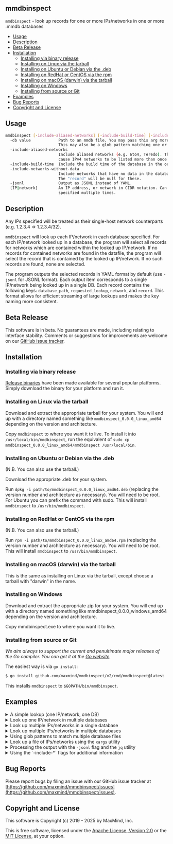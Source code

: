 ## mmdbinspect

`mmdbinspect` - look up records for one or more IPs/networks in one or more .mmdb databases

<!-- vim-markdown-toc GFM -->

* [Usage](#usage)
* [Description](#description)
* [Beta Release](#beta-release)
* [Installation](#installation)
    * [Installing via binary release](#installing-via-binary-release)
    * [Installing on Linux via the tarball](#installing-on-linux-via-the-tarball)
    * [Installing on Ubuntu or Debian via the .deb](#installing-on-ubuntu-or-debian-via-the-deb)
    * [Installing on RedHat or CentOS via the rpm](#installing-on-redhat-or-centos-via-the-rpm)
    * [Installing on macOS (darwin) via the tarball](#installing-on-macos-darwin-via-the-tarball)
    * [Installing on Windows](#installing-on-windows)
    * [Installing from source or Git](#installing-from-source-or-git)
* [Examples](#examples)
* [Bug Reports](#bug-reports)
* [Copyright and License](#copyright-and-license)

<!-- vim-markdown-toc -->

## Usage

```bash
mmdbinspect [-include-aliased-networks] [-include-build-time] [-include-networks-without-data] [-jsonl] -db path/to/db [IP|network] [IP|network]...
  -db value            Path to an mmdb file. You may pass this arg more than once.
                       This may also be a glob pattern matching one or more MMDB files.
  -include-aliased-networks
                       Include aliased networks (e.g. 6to4, Teredo). This option may
                       cause IPv4 networks to be listed more than once via aliases.
  -include-build-time  Include the build time of the database in the output.
  -include-networks-without-data
                       Include networks that have no data in the database.
                       The "record" will be null for these.
  -jsonl               Output as JSONL instead of YAML.
  [IP|network]         An IP address, or network in CIDR notation. Can be
                       specified multiple times.
```

## Description

Any IPs specified will be treated as their single-host network counterparts (e.g. 1.2.3.4 => 1.2.3.4/32).

`mmdbinspect` will look up each IP/network in each database specified. For each IP/network looked up in a database, the program will select all records for networks which are contained within the looked up IP/network. If no records for contained networks are found in the datafile, the program will select the record that is contained by the looked up IP/network. If no such records are found, none are selected.

The program outputs the selected records in YAML format by default (use `-jsonl` for JSONL format). Each output item corresponds to a single IP/network being looked up in a single DB. Each record contains the following keys: `database_path`, `requested_lookup`, `network`, and `record`. This format allows for efficient streaming of large lookups and makes the key naming more consistent.

## Beta Release

This software is in beta. No guarantees are made, including relating to interface stability. Comments or suggestions for improvements are welcome on our [GitHub issue tracker](https://github.com/maxmind/mmdbinspect/issues).

## Installation

### Installing via binary release

[Release binaries](https://github.com/maxmind/mmdbinspect/releases) have
been made available for several popular platforms. Simply download the
binary for your platform and run it.

### Installing on Linux via the tarball

Download and extract the appropriate tarball for your system. You will end up with a directory named something like `mmdbinspect_0.0.0_linux_amd64` depending on the version and architecture.

Copy `mmdbinspect` to where you want it to live. To install it into `/usr/local/bin/mmdbinspect`, run the equivalent of `sudo cp mmdbinspect_0.0.0_linux_amd64/mmdbinspect /usr/local/bin`.

### Installing on Ubuntu or Debian via the .deb

(N.B. You can also use the tarball.)

Download the appropriate .deb for your system.

Run `dpkg -i path/to/mmdbinspect_0.0.0_linux_amd64.deb` (replacing the version number and architecture as necessary). You will need to be root. For Ubuntu you can prefix the command with sudo. This will install `mmdbinspect` to `/usr/bin/mmdbinspect`.

### Installing on RedHat or CentOS via the rpm

(N.B. You can also use the tarball.)

Run `rpm -i path/to/mmdbinspect_0.0.0_linux_amd64.rpm` (replacing the version number and architecture as necessary). You will need to be root. This will install `mmdbinspect` to `/usr/bin/mmdbinspect`.

### Installing on macOS (darwin) via the tarball

This is the same as installing on Linux via the tarball, except choose a tarball with "darwin" in the name.

### Installing on Windows

Download and extract the appropriate zip for your system. You will end up with a directory named something like mmdbinspect_0.0.0_windows_amd64 depending on the version and architecture.

Copy mmdbinspect.exe to where you want it to live.

### Installing from source or Git

_We aim always to support the current and penultimate major releases of the Go compiler. You can get it at the [Go website](https://golang.org)._

The easiest way is via `go install`:

```bash
$ go install github.com/maxmind/mmdbinspect/v2/cmd/mmdbinspect@latest
```

This installs `mmdbinspect` to `$GOPATH/bin/mmdbinspect`.

## Examples

<details>
    <summary>A simple lookup (one IP/network, one DB)</summary>

```bash
$ mmdbinspect -db GeoIP2-Country.mmdb 152.216.7.110
database_path: GeoIP2-Country.mmdb
requested_lookup: 152.216.7.110
network: 152.208.0.0/12
record:
  continent:
    code: NA
    geoname_id: 6255149
    names:
      de: Nordamerika
      en: North America
      es: Norteamérica
      fr: Amérique du Nord
      ja: 北アメリカ
      pt-BR: América do Norte
      ru: Северная Америка
      zh-CN: 北美洲
  country:
    geoname_id: 6252001
    iso_code: US
    names:
      de: USA
      en: United States
      es: Estados Unidos
      fr: États Unis
      ja: アメリカ
      pt-BR: EUA
      ru: США
      zh-CN: 美国
  registered_country:
    geoname_id: 6252001
    iso_code: US
    names:
      de: USA
      en: United States
      es: Estados Unidos
      fr: États Unis
      ja: アメリカ
      pt-BR: EUA
      ru: США
      zh-CN: 美国
```
</details>

<details>
    <summary>Look up one IP/network in multiple databases</summary>

```bash
$ mmdbinspect -db GeoIP2-Country.mmdb -db GeoIP2-City.mmdb 152.216.7.110
database_path: GeoIP2-Country.mmdb
requested_lookup: 152.216.7.110
network: 152.208.0.0/12
record:
  continent:
    code: NA
    geoname_id: 6255149
    names:
      de: Nordamerika
      en: North America
      es: Norteamérica
      fr: Amérique du Nord
      ja: 北アメリカ
      pt-BR: América do Norte
      ru: Северная Америка
      zh-CN: 北美洲
  country:
    geoname_id: 6252001
    iso_code: US
    names:
      de: USA
      en: United States
      es: Estados Unidos
      fr: États Unis
      ja: アメリカ
      pt-BR: EUA
      ru: США
      zh-CN: 美国
  registered_country:
    geoname_id: 6252001
    iso_code: US
    names:
      de: USA
      en: United States
      es: Estados Unidos
      fr: États Unis
      ja: アメリカ
      pt-BR: EUA
      ru: США
      zh-CN: 美国
---
database_path: GeoIP2-City.mmdb
requested_lookup: 152.216.7.110
network: 152.216.4.0/22
record:
  continent:
    code: NA
    geoname_id: 6255149
    names:
      de: Nordamerika
      en: North America
      es: Norteamérica
      fr: Amérique du Nord
      ja: 北アメリカ
      pt-BR: América do Norte
      ru: Северная Америка
      zh-CN: 北美洲
  country:
    geoname_id: 6252001
    iso_code: US
    names:
      de: USA
      en: United States
      es: Estados Unidos
      fr: États Unis
      ja: アメリカ
      pt-BR: EUA
      ru: США
      zh-CN: 美国
  registered_country:
    geoname_id: 6252001
    iso_code: US
    names:
      de: USA
      en: United States
      es: Estados Unidos
      fr: États Unis
      ja: アメリカ
      pt-BR: EUA
      ru: США
      zh-CN: 美国
```
</details>

<details>
    <summary>Look up multiple IPs/networks in a single database</summary>

```bash
$ mmdbinspect -db GeoIP2-Connection-Type.mmdb 152.216.7.110/20 2001:0:98d8::/64
database_path: GeoIP2-Connection-Type.mmdb
requested_lookup: 152.216.7.110/20
network: 152.216.0.0/19
record:
  connection_type: Corporate
---
database_path: GeoIP2-Connection-Type.mmdb
requested_lookup: 2001:0:98d8::/64
network: 2001:0:98d8::/51
record:
  connection_type: Corporate
```
</details>

<details>
    <summary>Look up multiple IPs/networks in multiple databases</summary>

```bash
$ mmdbinspect -db GeoLite2-ASN.mmdb -db GeoIP2-Connection-Type.mmdb 152.216.7.110/20 2001:0:98d8::/64
database_path: GeoIP/GeoLite2-ASN.mmdb
requested_lookup: 152.216.7.110/20
network: 152.216.0.0/19
record:
  autonomous_system_number: 30313
  autonomous_system_organization: IRS
---
database_path: GeoIP/GeoLite2-ASN.mmdb
requested_lookup: 2001:0:98d8::/64
network: 2001:0:98d8::/51
record:
  autonomous_system_number: 30313
  autonomous_system_organization: IRS
---
database_path: GeoIP2-Connection-Type.mmdb
requested_lookup: 152.216.7.110/20
network: 152.216.0.0/19
record:
  connection_type: Cable/DSL
---
database_path: GeoIP2-Connection-Type.mmdb
requested_lookup: 2001:0:98d8::/64
network: 2001:0:98d8::/51
record:
  connection_type: Cable/DSL
```
</details>

<details>
    <summary>Using glob patterns to match multiple database files</summary>

```bash
$ mmdbinspect -db "GeoIP2-*.mmdb" 152.216.7.110
database_path: GeoIP2-Country.mmdb
requested_lookup: 152.216.7.110
network: 152.208.0.0/12
record:
  continent:
    code: NA
    geoname_id: 6255149
    names:
      de: Nordamerika
      en: North America
      # ... more names
  country:
    geoname_id: 6252001
    iso_code: US
    # ... more country data
---
database_path: GeoIP2-City.mmdb
requested_lookup: 152.216.7.110
network: 152.216.4.0/22
record:
  # ... city data
```
</details>

<details>
    <summary>Look up a file of IPs/networks using the <code>xargs</code> utility</summary>

```bash
$ cat list.txt
152.216.7.32/27
2610:30::/64
$ cat list.txt | xargs mmdbinspect -db GeoIP2-ISP.mmdb
database_path: GeoIP2-ISP.mmdb
requested_lookup: 152.216.7.32/27
network: 152.216.0.0/19
record:
  autonomous_system_number: 30313
  autonomous_system_organization: IRS
  isp: Internal Revenue Service
  organization: Internal Revenue Service
---
database_path: GeoIP/GeoIP2-ISP.mmdb
requested_lookup: 2610:30::/64
network: 2610:30::/32
record:
  autonomous_system_number: 30313
  autonomous_system_organization: IRS
  isp: Internal Revenue Service
  organization: Internal Revenue Service
```
</details>

<details>
<summary>Processing the output with the <code>-jsonl</code> flag and the <code>jq</code> utility</summary>

Print out the `isp` field from each result found:
```bash
$ mmdbinspect -jsonl -db GeoIP2-ISP.mmdb 152.216.7.32/27 | jq -r '.record.isp'
Internal Revenue Service
```

Print out the `isp` field from each result found in a specific format using string addition:
```bash
$ mmdbinspect -jsonl -db GeoIP2-ISP.mmdb 152.216.7.32/27 | jq -r '.record | "isp=" + .isp'
isp=Internal Revenue Service
```

Print out the `city` and `country` names from each record using string addition:
```bash
$ mmdbinspect -jsonl -db GeoIP2-City.mmdb 2610:30::/64 | jq -r '.record | .city.names.en + ", " + .country.names.en'
Martinsburg, United States
```

Print out the `city` and `country` names from each record using array construction and `join`:
```bash
$ mmdbinspect -jsonl -db GeoIP2-City.mmdb 2610:30::/64 | jq -r '.record | [.city.names.en, .country.names.en] | join(", ")'
Martinsburg, United States
```

Get the AS number for an IP:
```bash
$ mmdbinspect -jsonl -db GeoLite2-ASN.mmdb 152.216.7.49 | jq -r '.record.autonomous_system_number'
30313
```

Create a CSV file with network and country code for all networks with data:
```bash
$ echo "network,country" > networks.csv
$ mmdbinspect -jsonl -db GeoIP2-Country.mmdb ::/0 | jq -r '[.network, .record.country.iso_code] | @csv' >> networks.csv
$ cat networks.csv
network,country
"1.1.1.0/24","AU"
...
```

When asking `jq` to print a path it can't find, it'll print `null`:
```bash
$ mmdbinspect -jsonl -db GeoIP2-City.mmdb 152.216.7.49 | jq -r '.invalid.path'
null
```

When asking `jq` to concatenate or join a path it can't find, it'll leave it blank:
```bash
$ mmdbinspect -jsonl -db GeoIP2-City.mmdb 152.216.7.49 | jq -r '.record | .city.names.en + ", " + .country.names.en'
, United States
$ mmdbinspect -jsonl -db GeoIP2-City.mmdb 152.216.7.49 | jq -r '.record | [.city.names.en, .country.names.en] | join(", ")'
, United States
```
</details>

<details>
<summary>Using the `-include-*` flags for additional information</summary>

Include build time information:
```bash
$ mmdbinspect -db GeoIP2-City.mmdb -include-build-time 152.216.7.110
database_path: GeoIP2-City.mmdb
build_time: 2023-01-15T12:34:56Z
requested_lookup: 152.216.7.110
network: 152.216.4.0/22
record:
  # ... city data
```

Include networks without data:
```bash
$ mmdbinspect -db GeoIP2-City.mmdb -include-networks-without-data 192.0.2.1
database_path: GeoIP2-City.mmdb
requested_lookup: 192.0.2.1
network: 192.0.2.0/24
```

Include aliased networks:
```bash
$ mmdbinspect -db GeoIP2-City.mmdb -include-aliased-networks ::/0
# ... All IPs in the database, including all aliased networks.
```
</details>

## Bug Reports

Please report bugs by filing an issue with our GitHub issue tracker at [https://github.com/maxmind/mmdbinspect/issues](https://github.com/maxmind/mmdbinspect/issues).

## Copyright and License

This software is Copyright (c) 2019 - 2025 by MaxMind, Inc.

This is free software, licensed under the [Apache License, Version 2.0](LICENSE-APACHE) or the [MIT License](LICENSE-MIT), at your option.
